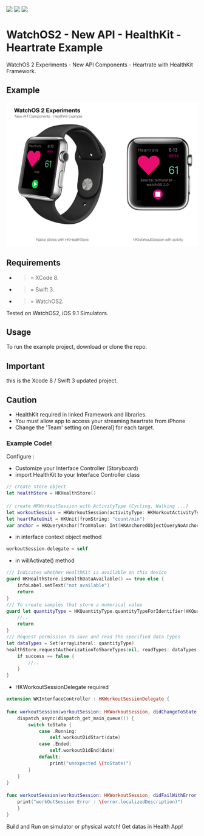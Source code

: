 ![](https://img.shields.io/badge/build-pass-brightgreen.svg?style=flat-square)
![](https://img.shields.io/badge/platform-WatchOS2-ff69b4.svg?style=flat-square)
![](https://img.shields.io/badge/Require-XCode%208-lightgrey.svg?style=flat-square)


# WatchOS2 - New API - HealthKit - Heartrate Example
WatchOS 2 Experiments - New API Components - Heartrate with HealthKit Framework.

## Example

![](https://raw.githubusercontent.com/Sweefties/WatchOS2-NewAPI-HealthKit-HeartReateExample/master/source/Apple_Watch_template-HealthKit-HeartRate.jpg)


## Requirements

- >= XCode 8.
- >= Swift 3.
- >= WatchOS2.

Tested on WatchOS2, iOS 9.1 Simulators.


## Usage

To run the example project, download or clone the repo.

## Important

this is the Xcode 8 / Swift 3 updated project.

## Caution

- HealthKit required in linked Framework and libraries.
- You must allow app to access your streaming heartrate from iPhone
- Change the 'Team' setting on [General] for each target.

### Example Code!


Configure :

- Customize your Interface Controller (Storyboard)
- import HealthKit to your Interface Controller class

```swift
// create store object
let healthStore = HKHealthStore()

// create HKWorkoutSession with ActivityType (Cycling, Walking ...)
let workoutSession = HKWorkoutSession(activityType: HKWorkoutActivityType.CrossTraining, locationType: HKWorkoutSessionLocationType.Indoor)
let heartRateUnit = HKUnit(fromString: "count/min")
var anchor = HKQueryAnchor(fromValue: Int(HKAnchoredObjectQueryNoAnchor))

```

- in interface context object method

```swift
workoutSession.delegate = self
```

- in willActivate() method

```swift
/// Indicates whether HealthKit is available on this device
guard HKHealthStore.isHealthDataAvailable() == true else {
    infoLabel.setText("not available")
    return
}
/// To create samples that store a numerical value
guard let quantityType = HKQuantityType.quantityTypeForIdentifier(HKQuantityTypeIdentifierHeartRate) else {
    //..
    return
}
/// Request permission to save and read the specified data types
let dataTypes = Set(arrayLiteral: quantityType)
healthStore.requestAuthorizationToShareTypes(nil, readTypes: dataTypes) { (success, error) -> Void in
    if success == false {
        //..
    }
}
```

- HKWorkoutSessionDelegate required
```swift
extension WKInterfaceController : HKWorkoutSessionDelegate {

func workoutSession(workoutSession: HKWorkoutSession, didChangeToState toState: HKWorkoutSessionState, fromState: HKWorkoutSessionState, date: NSDate) {
    dispatch_async(dispatch_get_main_queue()) {
        switch toState {
            case .Running:
                self.workoutDidStart(date)
            case .Ended:
                self.workoutDidEnd(date)
            default:
                print("unexpected \(toState)")
        }
    }
}

func workoutSession(workoutSession: HKWorkoutSession, didFailWithError error: NSError) {
    print("workOutSession Error : \(error.localizedDescription)")
    }
}
```

Build and Run on simulator or physical watch!
Get datas in Health App!
